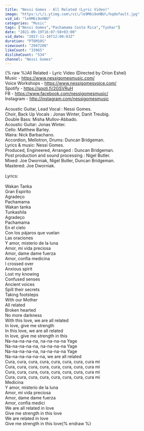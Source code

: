 ```yaml
---
title: "Nessi Gomes - All Related (Lyric Video)"
image: "https:\/\/i.ytimg.com\/vi\/le9M6i9oHBU\/hqdefault.jpg"
vid_id: "le9M6i9oHBU"
categories: "Music"
tags: ["Nessi Gomes","Pachamama Costa Rica","Tyohar"]
date: "2021-09-19T16:07:58+03:00"
vid_date: "2017-11-16T12:00:03Z"
duration: "PT6M10S"
viewcount: "2947286"
likeCount: "33965"
dislikeCount: "534"
channel: "Nessi Gomes"
---
```

{% raw %}All Related - Lyric Video  (Directed by Orion Eshel)<br />Music - <a rel="nofollow" target="blank" href="https://www.nessigomesmusic.com/">https://www.nessigomesmusic.com/</a><br />Voice Workshops - <a rel="nofollow" target="blank" href="https://www.nessigomesvoice.com/">https://www.nessigomesvoice.com/</a><br />Spotify - <a rel="nofollow" target="blank" href="https://spoti.fi/2GSVRuH">https://spoti.fi/2GSVRuH</a><br />FB - <a rel="nofollow" target="blank" href="https://www.facebook.com/nessigomesmusic/">https://www.facebook.com/nessigomesmusic/</a><br />Instagram - <a rel="nofollow" target="blank" href="http://instagram.com/nessigomesmusic">http://instagram.com/nessigomesmusic</a><br /><br />Acoustic Guitar, Lead Vocal : Nessi Gomes.<br />Choir, Back Up Vocals : Jonas Winter, Danit Treubig.<br />Double Bass: Misha Mullov-Abbado.<br />Acoustic Guitar: Jonas Winter.<br />Cello: Matthew Barley.<br />Waira: Nick Barbachano.<br />Accordion, Mellotron, Drums: Duncan Bridgeman.<br />Lyrics &amp; music: Nessi Gomes.<br />Produced, Engineered, Arranged : Duncan Bridgeman.<br />Post production and sound processing : Nigel Butler.<br />Mixed: Joe Dworniak, Nigel Butler, Duncan Bridgeman.<br />Mastered: Joe Dworniak.<br /><br />Lyrics:<br /><br />Wakan Tanka<br />Gran Espirito<br />Agradeço<br />Pachamama<br />Wakan tanka<br />Tunkashila<br />Agradeço<br />Pachamama<br />En el cielo<br />Con los pájaros que vuelan<br />Las oraciones<br />Y amor, misterio de la luna<br />Amor, mi vida preciosa<br />Amor, dame dame fuerza<br />Amor, confía medicina<br />I crossed over<br />Anxious spirit<br />Lost my knowing<br />Confused senses<br />Ancient voices<br />Spill their secrets<br />Taking footsteps<br />With our Mother<br />All related<br />Broken hearted<br />No more darkness<br />With this love, we are all related<br />In love, give me strength<br />In this love, we are all related<br />In love, give me strength in this<br />Na-na-na-na-na, na-na-na-na Yage<br />Na-na-na-na-na, na-na-na-na Yage<br />Na-na-na-na-na, na-na-na-na Yage<br />Na-na-na-na-na-na, we are all related<br />Cura, cura, cura, cura, cura, cura, cura, cura mi<br />Cura, cura, cura, cura, cura, cura, cura, cura mi<br />Cura, cura, cura, cura, cura, cura, cura, cura mi<br />Cura, cura, cura, cura, cura, cura, cura, cura mi<br />Medicina<br />Y amor, misterio de la luna<br />Amor, mi vida preciosa<br />Amor, dame dame fuerza<br />Amor, confía medici<br />We are all related in love<br />Give me strength in this love<br />We are related in love<br />Give me strength in this love{% endraw %}
